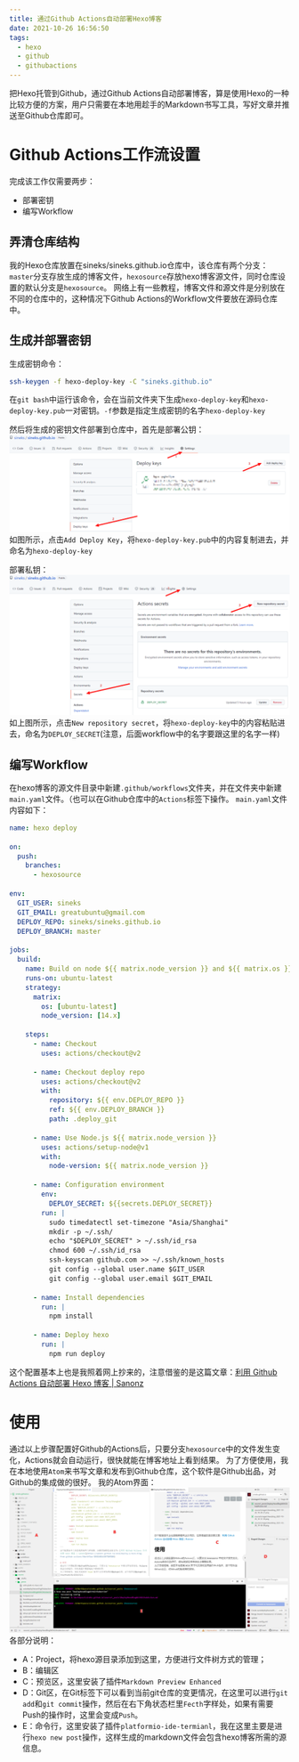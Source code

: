 ```yaml
---
title: 通过Github Actions自动部署Hexo博客
date: 2021-10-26 16:56:50
tags:
  - hexo
  - github
  - githubactions
---
```

把Hexo托管到Github，通过Github Actions自动部署博客，算是使用Hexo的一种比较方便的方案，用户只需要在本地用趁手的Markdown书写工具，写好文章并推送至Github仓库即可。

# Github Actions工作流设置
完成该工作仅需要两步：
  - 部署密钥
  - 编写Workflow

## 弄清仓库结构
我的Hexo仓库放置在sineks/sineks.github.io仓库中，该仓库有两个分支：`master`分支存放生成的博客文件，`hexosource`存放hexo博客源文件，同时仓库设置的默认分支是`hexosource`。
网络上有一些教程，博客文件和源文件是分别放在不同的仓库中的，这种情况下Github Actions的Workflow文件要放在源码仓库中。

## 生成并部署密钥
生成密钥命令：
```bash
ssh-keygen -f hexo-deploy-key -C "sineks.github.io"
```
在`git bash`中运行该命令，会在当前文件夹下生成`hexo-deploy-key`和`hexo-deploy-key.pub`一对密钥。`-f`参数是指定生成密钥的名字`hexo-deploy-key`

然后将生成的密钥文件部署到仓库中，首先是部署公钥：
![](../images/hexoblog_2021-10-26_18-32-38.png)
如图所示，点击`Add Deploy Key`，将`hexo-deploy-key.pub`中的内容复制进去，并命名为`hexo-deploy-key`

部署私钥：
![](../images/hexoblog_2021-10-26_19-46-09.png)
如上图所示，点击`New repository secret`，将`hexo-deploy-key`中的内容粘贴进去，命名为`DEPLOY_SECRET`(注意，后面workflow中的名字要跟这里的名字一样)

## 编写Workflow
在hexo博客的源文件目录中新建`.github/workflows`文件夹，并在文件夹中新建`main.yaml`文件。（也可以在Github仓库中的`Actions`标签下操作。
`main.yaml`文件内容如下：
```yaml
name: hexo deploy

on:
  push:
    branches:
      - hexosource

env:
  GIT_USER: sineks
  GIT_EMAIL: greatubuntu@gmail.com
  DEPLOY_REPO: sineks/sineks.github.io
  DEPLOY_BRANCH: master

jobs:
  build:
    name: Build on node ${{ matrix.node_version }} and ${{ matrix.os }}
    runs-on: ubuntu-latest
    strategy:
      matrix:
        os: [ubuntu-latest]
        node_version: [14.x]

    steps:
      - name: Checkout
        uses: actions/checkout@v2

      - name: Checkout deploy repo
        uses: actions/checkout@v2
        with:
          repository: ${{ env.DEPLOY_REPO }}
          ref: ${{ env.DEPLOY_BRANCH }}
          path: .deploy_git

      - name: Use Node.js ${{ matrix.node_version }}
        uses: actions/setup-node@v1
        with:
          node-version: ${{ matrix.node_version }}

      - name: Configuration environment
        env:
          DEPLOY_SECRET: ${{secrets.DEPLOY_SECRET}}
        run: |
          sudo timedatectl set-timezone "Asia/Shanghai"
          mkdir -p ~/.ssh/
          echo "$DEPLOY_SECRET" > ~/.ssh/id_rsa
          chmod 600 ~/.ssh/id_rsa
          ssh-keyscan github.com >> ~/.ssh/known_hosts
          git config --global user.name $GIT_USER
          git config --global user.email $GIT_EMAIL

      - name: Install dependencies
        run: |
          npm install

      - name: Deploy hexo
        run: |
          npm run deploy
```
这个配置基本上也是我照着网上抄来的，注意借鉴的是这篇文章：[利用 Github Actions 自动部署 Hexo 博客 | Sanonz](https://sanonz.github.io/2020/deploy-a-hexo-blog-from-github-actions/#Workflow-%E6%A8%A1%E7%89%88)

# 使用
通过以上步骤配置好Github的Actions后，只要分支`hexosource`中的文件发生变化，Actions就会自动运行，很快就能在博客地址上看到结果。
为了方便使用，我在本地使用`Atom`来书写文章和发布到Github仓库，这个软件是Github出品，对Github的集成做的很好。
我的Atom界面：
![](../images/Snipaste_2021-10-26_20-05-10.png)
各部分说明：
  - A：Project，将hexo源目录添加到这里，方便进行文件树方式的管理；
  - B：编辑区
  - C：预览区，这里安装了插件`Markdown Preview Enhanced`
  - D：Git区，在Git标签下可以看到当前git仓库的变更情况，在这里可以进行`git add`和`git commit`操作，然后在右下角状态栏里`Fecth`字样处，如果有需要Push的操作时，这里会变成`Push`。
  - E：命令行，这里安装了插件`platformio-ide-termianl`，我在这里主要是进行`hexo new post`操作，这样生成的markdown文件会包含hexo博客所需的源信息。
